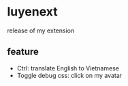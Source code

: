 # luyenext
release of my extension
## feature
- Ctrl: translate English to Vietnamese
- Toggle debug css: click on my avatar
